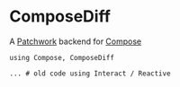# ComposeDiff

A [Patchwork](https://github.com/shashi/Patchwork.jl) backend for [Compose](http://composejl.org)

```
using Compose, ComposeDiff

... # old code using Interact / Reactive
```
